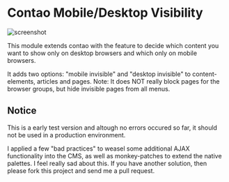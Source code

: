 Contao Mobile/Desktop Visibility
================================

![screenshot](http://d.pr/i/pDoJ+)

This module extends contao with the feature to decide which content you want to show only on desktop browsers and which
only on mobile browsers.

It adds two options: "mobile invisible" and "desktop invisible" to content-elements, articles and pages.
Note: It does NOT really block pages for the browser groups, but hide invisible pages from all menus.


Notice
------
This is a early test version and altough no errors occured so far, it should not be used in a production environment.

I applied a few "bad practices" to weasel some additional AJAX functionality into the CMS, as well as monkey-patches
to extend the native palettes.
I feel really sad about this. If you have another solution, then please fork this project and send me a pull request.